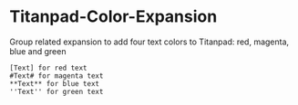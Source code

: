 # Titanpad-Color-Expansion
Group related expansion to add four text colors to Titanpad: red, magenta, blue and green

```
[Text] for red text
#Text# for magenta text
**Text** for blue text
''Text'' for green text
```
